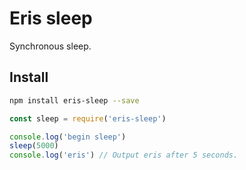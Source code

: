 # Eris sleep

Synchronous sleep.

## Install

```bash
npm install eris-sleep --save
```

```javascript
const sleep = require('eris-sleep')

console.log('begin sleep')
sleep(5000)
console.log('eris') // Output eris after 5 seconds.
```